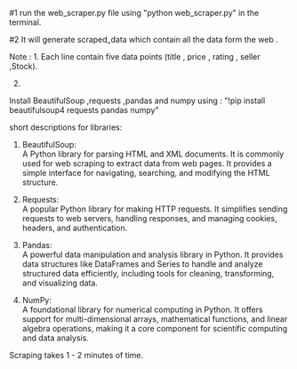 #1
run the web_scraper.py file using "python web_scraper.py" in the terminal. 

#2
It will generate scraped_data  which contain all the data form the web .

Note :
1.
Each line contain five  data points (title , price , rating , seller ,Stock).

2.
Install  BeautifulSoup ,requests ,pandas and numpy using : 
"!pip install beautifulsoup4 requests pandas numpy"

short descriptions for libraries:

1. BeautifulSoup:  
   A Python library for parsing HTML and XML documents. It is commonly used for web scraping
 to extract data from web pages. It provides a simple interface for navigating, searching, and modifying
  the HTML structure.

2. Requests:  
   A popular Python library for making HTTP requests. It simplifies sending requests to web servers, 
   handling responses, and managing cookies, headers, and authentication.

3. Pandas:  
   A powerful data manipulation and analysis library in Python. It provides data structures like DataFrames
    and Series to handle and analyze structured data efficiently, including tools for cleaning, transforming, 
    and visualizing data.

4. NumPy:  
   A foundational library for numerical computing in Python. It offers support for multi-dimensional 
   arrays, mathematical functions, and linear algebra operations, making it a core component for scientific 
   computing and data analysis.

   
Scraping takes 1 - 2 minutes of time.


